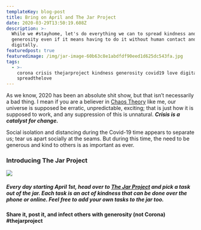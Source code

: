 ```yaml
---
templateKey: blog-post
title: Bring on April and The Jar Project
date: 2020-03-29T13:50:19.608Z
description: >-
  While we #stayhome, let's do everything we can to spread kindness and
  generosity even if it means having to do it without human contact and all
  digitally.
featuredpost: true
featuredimage: /img/jar-image-60b63c8e1abdfdf90eed1d625dc543fa.jpg
tags:
  - >-
    corona crisis thejarproject kindness generosity covid19 love digital
    spreadthelove
---
```

As we know, 2020 has been an absolute shit show, but that isn’t necessarily a bad thing. I mean if you are a believer in [Chaos Theory](https://www.forbes.com/sites/startswithabang/2018/02/13/chaos-theory-the-butterfly-effect-and-the-computer-glitch-that-started-it-all/#20af5e3c69f6) like me, our universe is supposed be erratic, unpredictable, exciting; that is just how it is supposed to work, and any suppression of this is unnatural. ***Crisis is a catalyst for change.***

Social isolation and distancing during the Covid-19 time appears to separate us; tear us apart socially at the seams. But during this time, the need to be generous and kind to others is as important as ever.

### Introducing The Jar Project

![](/img/download.png)

##### Every day starting April 1st, head over to [The Jar Project](https://www.thejarproject.com) and pick a task out of the jar. Each task is an act of kindness that can be done over the phone or online. Feel free to add your own tasks to the jar too.

#### Share it, post it, and infect others with generosity (not Corona) #thejarproject